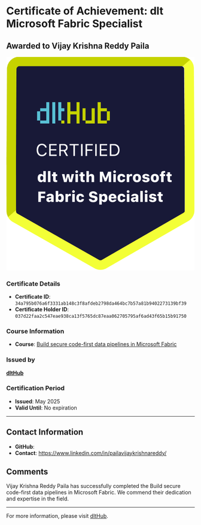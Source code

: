 
# Certificate of Achievement: dlt Microsoft Fabric Specialist

## Awarded to **Vijay Krishna Reddy Paila**

![Course Image](../badges/dlt_microsoft_fabric_specialist_badge.png)

### Certificate Details
- **Certificate ID**: `34a795b076a6f3331ab148c3f8afdeb2798da464bc7b57a81b9402273139bf39`
- **Certificate Holder ID**: `037d22faa2c547eae938ca13f5765dc87eaa062705795af6ad43f65b15b91750`

### Course Information
- **Course**: [Build secure code-first data pipelines in Microsoft Fabric](https://www.youtube.com/live/wca8DnKucBM)

### Issued by
[**dltHub**](https://dlthub.com/) 

### Certification Period
- **Issued**: May 2025
- **Valid Until**: No expiration

---

## Contact Information
- **GitHub**: 
- **Contact**: https://www.linkedin.com/in/pailavijaykrishnareddy/

## Comments
Vijay Krishna Reddy Paila has successfully completed the Build secure code-first data pipelines in Microsoft Fabric. We commend their dedication and expertise in the field.

---

For more information, please visit [dltHub](https://dlthub.com/).
    